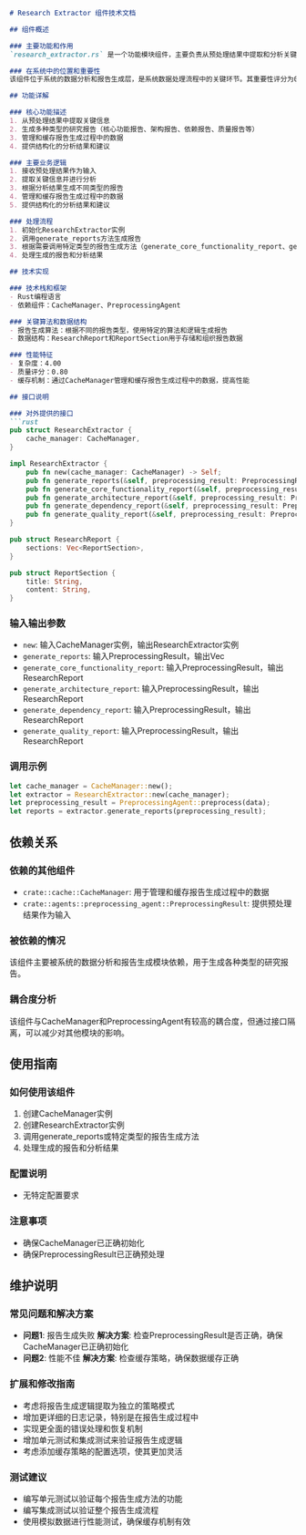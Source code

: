 ```markdown
# Research Extractor 组件技术文档

## 组件概述

### 主要功能和作用
`research_extractor.rs` 是一个功能模块组件，主要负责从预处理结果中提取和分析关键信息，生成多种类型的研究报告。该组件通过管理和缓存报告生成过程中的数据，提供结构化的分析结果和建议，为系统的决策支持和分析功能提供重要支持。

### 在系统中的位置和重要性
该组件位于系统的数据分析和报告生成层，是系统数据处理流程中的关键环节。其重要性评分为0.80，表明其在系统中具有较高的重要性，对系统的整体功能和性能有着重要影响。

## 功能详解

### 核心功能描述
1. 从预处理结果中提取关键信息
2. 生成多种类型的研究报告（核心功能报告、架构报告、依赖报告、质量报告等）
3. 管理和缓存报告生成过程中的数据
4. 提供结构化的分析结果和建议

### 主要业务逻辑
1. 接收预处理结果作为输入
2. 提取关键信息并进行分析
3. 根据分析结果生成不同类型的报告
4. 管理和缓存报告生成过程中的数据
5. 提供结构化的分析结果和建议

### 处理流程
1. 初始化ResearchExtractor实例
2. 调用generate_reports方法生成报告
3. 根据需要调用特定类型的报告生成方法（generate_core_functionality_report、generate_architecture_report等）
4. 处理生成的报告和分析结果

## 技术实现

### 技术栈和框架
- Rust编程语言
- 依赖组件：CacheManager、PreprocessingAgent

### 关键算法和数据结构
- 报告生成算法：根据不同的报告类型，使用特定的算法和逻辑生成报告
- 数据结构：ResearchReport和ReportSection用于存储和组织报告数据

### 性能特征
- 复杂度：4.00
- 质量评分：0.80
- 缓存机制：通过CacheManager管理和缓存报告生成过程中的数据，提高性能

## 接口说明

### 对外提供的接口
```rust
pub struct ResearchExtractor {
    cache_manager: CacheManager,
}

impl ResearchExtractor {
    pub fn new(cache_manager: CacheManager) -> Self;
    pub fn generate_reports(&self, preprocessing_result: PreprocessingResult) -> Vec<ResearchReport>;
    pub fn generate_core_functionality_report(&self, preprocessing_result: PreprocessingResult) -> ResearchReport;
    pub fn generate_architecture_report(&self, preprocessing_result: PreprocessingResult) -> ResearchReport;
    pub fn generate_dependency_report(&self, preprocessing_result: PreprocessingResult) -> ResearchReport;
    pub fn generate_quality_report(&self, preprocessing_result: PreprocessingResult) -> ResearchReport;
}

pub struct ResearchReport {
    sections: Vec<ReportSection>,
}

pub struct ReportSection {
    title: String,
    content: String,
}
```

### 输入输出参数
- `new`: 输入CacheManager实例，输出ResearchExtractor实例
- `generate_reports`: 输入PreprocessingResult，输出Vec<ResearchReport>
- `generate_core_functionality_report`: 输入PreprocessingResult，输出ResearchReport
- `generate_architecture_report`: 输入PreprocessingResult，输出ResearchReport
- `generate_dependency_report`: 输入PreprocessingResult，输出ResearchReport
- `generate_quality_report`: 输入PreprocessingResult，输出ResearchReport

### 调用示例
```rust
let cache_manager = CacheManager::new();
let extractor = ResearchExtractor::new(cache_manager);
let preprocessing_result = PreprocessingAgent::preprocess(data);
let reports = extractor.generate_reports(preprocessing_result);
```

## 依赖关系

### 依赖的其他组件
- `crate::cache::CacheManager`: 用于管理和缓存报告生成过程中的数据
- `crate::agents::preprocessing_agent::PreprocessingResult`: 提供预处理结果作为输入

### 被依赖的情况
该组件主要被系统的数据分析和报告生成模块依赖，用于生成各种类型的研究报告。

### 耦合度分析
该组件与CacheManager和PreprocessingAgent有较高的耦合度，但通过接口隔离，可以减少对其他模块的影响。

## 使用指南

### 如何使用该组件
1. 创建CacheManager实例
2. 创建ResearchExtractor实例
3. 调用generate_reports或特定类型的报告生成方法
4. 处理生成的报告和分析结果

### 配置说明
- 无特定配置要求

### 注意事项
- 确保CacheManager已正确初始化
- 确保PreprocessingResult已正确预处理

## 维护说明

### 常见问题和解决方案
- **问题1**: 报告生成失败
  **解决方案**: 检查PreprocessingResult是否正确，确保CacheManager已正确初始化
- **问题2**: 性能不佳
  **解决方案**: 检查缓存策略，确保数据缓存正确

### 扩展和修改指南
- 考虑将报告生成逻辑提取为独立的策略模式
- 增加更详细的日志记录，特别是在报告生成过程中
- 实现更全面的错误处理和恢复机制
- 增加单元测试和集成测试来验证报告生成逻辑
- 考虑添加缓存策略的配置选项，使其更加灵活

### 测试建议
- 编写单元测试以验证每个报告生成方法的功能
- 编写集成测试以验证整个报告生成流程
- 使用模拟数据进行性能测试，确保缓存机制有效
```